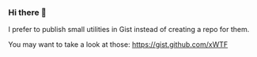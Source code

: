 ### Hi there 👋

I prefer to publish small utilities in Gist instead of creating a repo for them.

You may want to take a look at those: https://gist.github.com/xWTF

